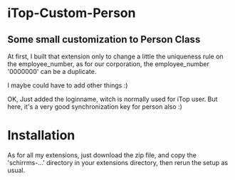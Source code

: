 # iTop-Custom-Person
## Some small customization to Person Class

At first, I built that extension only to change a little the uniqueness rule on the employee_number, as for our corporation, the employee_number '0000000' can be a duplicate.

I maybe could have to add other things :)

OK, Just added the loginname, witch is normally used for iTop user. But here, it's a very good synchronization key for person also :)

# Installation

As for all my extensions, just download the zip file, and copy the 'schirrms-...' directory in your extensions directory, then rerun the setup as usual.